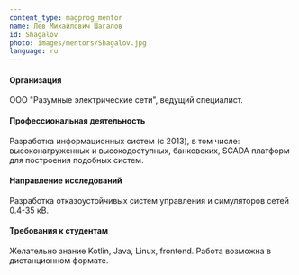 ```yaml
---
content_type: magprog_mentor
name: Лев Михайлович Шагалов
id: Shagalov
photo: images/mentors/Shagalov.jpg
language: ru
---
```


#### Организация
ООО "Разумные электрические сети", ведущий специалист.

#### Профессиональная деятельность

Разработка информационных систем (с 2013), в том числе: высоконагруженных и высокодоступных, банковских, SCADA платформ для построения подобных систем.

#### Направление исследований

Разработка отказоустойчивых систем управления и симуляторов сетей 0.4-35 кВ.

#### Требования к студентам

Желательно знание Kotlin, Java, Linux, frontend. Работа возможна в дистанционном формате. 